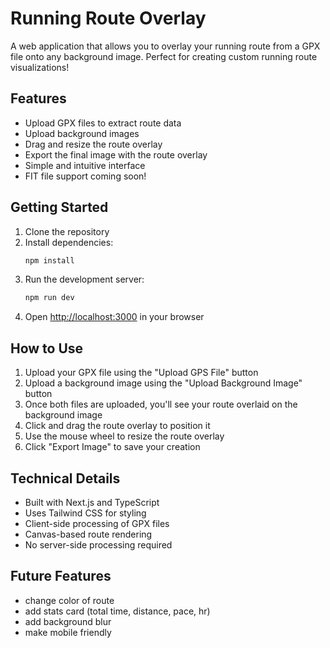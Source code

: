 # Running Route Overlay

A web application that allows you to overlay your running route from a GPX file onto any background image. Perfect for creating custom running route visualizations!

## Features

- Upload GPX files to extract route data
- Upload background images
- Drag and resize the route overlay
- Export the final image with the route overlay
- Simple and intuitive interface
- FIT file support coming soon!

## Getting Started

1. Clone the repository
2. Install dependencies:
   ```bash
   npm install
   ```
3. Run the development server:
   ```bash
   npm run dev
   ```
4. Open [http://localhost:3000](http://localhost:3000) in your browser

## How to Use

1. Upload your GPX file using the "Upload GPS File" button
2. Upload a background image using the "Upload Background Image" button
3. Once both files are uploaded, you'll see your route overlaid on the background image
4. Click and drag the route overlay to position it
5. Use the mouse wheel to resize the route overlay
6. Click "Export Image" to save your creation

## Technical Details

- Built with Next.js and TypeScript
- Uses Tailwind CSS for styling
- Client-side processing of GPX files
- Canvas-based route rendering
- No server-side processing required

## Future Features

- change color of route
- add stats card (total time, distance, pace, hr)
- add background blur
- make mobile friendly
